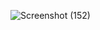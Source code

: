 ![Screenshot (152)](https://github.com/user-attachments/assets/38873cde-c72f-4f83-976c-7b541342f90f)
